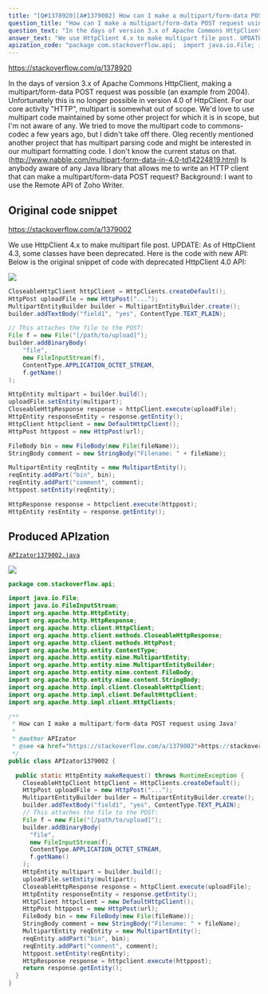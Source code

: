 ```yaml
---
title: "[Q#1378920][A#1379002] How can I make a multipart/form-data POST request using Java?"
question_title: "How can I make a multipart/form-data POST request using Java?"
question_text: "In the days of version 3.x of Apache Commons HttpClient, making a multipart/form-data POST request was possible (an example from 2004). Unfortunately this is no longer possible in version 4.0 of HttpClient. For our core activity \"HTTP\", multipart is somewhat    out of scope. We'd love to use multipart code maintained by some    other project for which it is in scope, but I'm not aware of any.    We tried to move the multipart code to commons-codec a few years    ago, but I didn't take off there. Oleg recently mentioned another    project that has multipart parsing code and might be interested    in our multipart formatting code. I don't know the current status    on that. (http://www.nabble.com/multipart-form-data-in-4.0-td14224819.html) Is anybody aware of any Java library that allows me to write an HTTP client that can make a multipart/form-data POST request? Background: I want to use the Remote API of Zoho Writer."
answer_text: "We use HttpClient 4.x to make multipart file post. UPDATE: As of HttpClient 4.3, some classes have been deprecated. Here is the code with new API: Below is the original snippet of code with deprecated HttpClient 4.0 API:"
apization_code: "package com.stackoverflow.api;  import java.io.File; import java.io.FileInputStream; import org.apache.http.HttpEntity; import org.apache.http.HttpResponse; import org.apache.http.client.HttpClient; import org.apache.http.client.methods.CloseableHttpResponse; import org.apache.http.client.methods.HttpPost; import org.apache.http.entity.ContentType; import org.apache.http.entity.mime.MultipartEntity; import org.apache.http.entity.mime.MultipartEntityBuilder; import org.apache.http.entity.mime.content.FileBody; import org.apache.http.entity.mime.content.StringBody; import org.apache.http.impl.client.CloseableHttpClient; import org.apache.http.impl.client.DefaultHttpClient; import org.apache.http.impl.client.HttpClients;  /**  * How can I make a multipart/form-data POST request using Java?  *  * @author APIzator  * @see <a href=\"https://stackoverflow.com/a/1379002\">https://stackoverflow.com/a/1379002</a>  */ public class APIzator1379002 {    public static HttpEntity makeRequest() throws RuntimeException {     CloseableHttpClient httpClient = HttpClients.createDefault();     HttpPost uploadFile = new HttpPost(\"...\");     MultipartEntityBuilder builder = MultipartEntityBuilder.create();     builder.addTextBody(\"field1\", \"yes\", ContentType.TEXT_PLAIN);     // This attaches the file to the POST:     File f = new File(\"[/path/to/upload]\");     builder.addBinaryBody(       \"file\",       new FileInputStream(f),       ContentType.APPLICATION_OCTET_STREAM,       f.getName()     );     HttpEntity multipart = builder.build();     uploadFile.setEntity(multipart);     CloseableHttpResponse response = httpClient.execute(uploadFile);     HttpEntity responseEntity = response.getEntity();     HttpClient httpclient = new DefaultHttpClient();     HttpPost httppost = new HttpPost(url);     FileBody bin = new FileBody(new File(fileName));     StringBody comment = new StringBody(\"Filename: \" + fileName);     MultipartEntity reqEntity = new MultipartEntity();     reqEntity.addPart(\"bin\", bin);     reqEntity.addPart(\"comment\", comment);     httppost.setEntity(reqEntity);     HttpResponse response = httpclient.execute(httppost);     return response.getEntity();   } }"
---
```


https://stackoverflow.com/q/1378920

In the days of version 3.x of Apache Commons HttpClient, making a multipart/form-data POST request was possible (an example from 2004). Unfortunately this is no longer possible in version 4.0 of HttpClient.
For our core activity &quot;HTTP&quot;, multipart is somewhat 
  out of scope. We&#x27;d love to use multipart code maintained by some 
  other project for which it is in scope, but I&#x27;m not aware of any. 
  We tried to move the multipart code to commons-codec a few years 
  ago, but I didn&#x27;t take off there. Oleg recently mentioned another 
  project that has multipart parsing code and might be interested 
  in our multipart formatting code. I don&#x27;t know the current status 
  on that. (http://www.nabble.com/multipart-form-data-in-4.0-td14224819.html)
Is anybody aware of any Java library that allows me to write an HTTP client that can make a multipart/form-data POST request?
Background: I want to use the Remote API of Zoho Writer.



## Original code snippet

https://stackoverflow.com/a/1379002

We use HttpClient 4.x to make multipart file post.
UPDATE: As of HttpClient 4.3, some classes have been deprecated. Here is the code with new API:
Below is the original snippet of code with deprecated HttpClient 4.0 API:

<div class="code-logo"><img src="/stackoverflow.png" /></div>

```java
CloseableHttpClient httpClient = HttpClients.createDefault();
HttpPost uploadFile = new HttpPost("...");
MultipartEntityBuilder builder = MultipartEntityBuilder.create();
builder.addTextBody("field1", "yes", ContentType.TEXT_PLAIN);

// This attaches the file to the POST:
File f = new File("[/path/to/upload]");
builder.addBinaryBody(
    "file",
    new FileInputStream(f),
    ContentType.APPLICATION_OCTET_STREAM,
    f.getName()
);

HttpEntity multipart = builder.build();
uploadFile.setEntity(multipart);
CloseableHttpResponse response = httpClient.execute(uploadFile);
HttpEntity responseEntity = response.getEntity();
HttpClient httpclient = new DefaultHttpClient();
HttpPost httppost = new HttpPost(url);

FileBody bin = new FileBody(new File(fileName));
StringBody comment = new StringBody("Filename: " + fileName);

MultipartEntity reqEntity = new MultipartEntity();
reqEntity.addPart("bin", bin);
reqEntity.addPart("comment", comment);
httppost.setEntity(reqEntity);

HttpResponse response = httpclient.execute(httppost);
HttpEntity resEntity = response.getEntity();
```

## Produced APIzation

[`APIzator1379002.java`](https://github.com/pasqualesalza/apization-temp-data/raw/master/search/APIzator1379002.java)

<div class="code-logo"><img src="/apizator.png" /></div>

```java
package com.stackoverflow.api;

import java.io.File;
import java.io.FileInputStream;
import org.apache.http.HttpEntity;
import org.apache.http.HttpResponse;
import org.apache.http.client.HttpClient;
import org.apache.http.client.methods.CloseableHttpResponse;
import org.apache.http.client.methods.HttpPost;
import org.apache.http.entity.ContentType;
import org.apache.http.entity.mime.MultipartEntity;
import org.apache.http.entity.mime.MultipartEntityBuilder;
import org.apache.http.entity.mime.content.FileBody;
import org.apache.http.entity.mime.content.StringBody;
import org.apache.http.impl.client.CloseableHttpClient;
import org.apache.http.impl.client.DefaultHttpClient;
import org.apache.http.impl.client.HttpClients;

/**
 * How can I make a multipart/form-data POST request using Java?
 *
 * @author APIzator
 * @see <a href="https://stackoverflow.com/a/1379002">https://stackoverflow.com/a/1379002</a>
 */
public class APIzator1379002 {

  public static HttpEntity makeRequest() throws RuntimeException {
    CloseableHttpClient httpClient = HttpClients.createDefault();
    HttpPost uploadFile = new HttpPost("...");
    MultipartEntityBuilder builder = MultipartEntityBuilder.create();
    builder.addTextBody("field1", "yes", ContentType.TEXT_PLAIN);
    // This attaches the file to the POST:
    File f = new File("[/path/to/upload]");
    builder.addBinaryBody(
      "file",
      new FileInputStream(f),
      ContentType.APPLICATION_OCTET_STREAM,
      f.getName()
    );
    HttpEntity multipart = builder.build();
    uploadFile.setEntity(multipart);
    CloseableHttpResponse response = httpClient.execute(uploadFile);
    HttpEntity responseEntity = response.getEntity();
    HttpClient httpclient = new DefaultHttpClient();
    HttpPost httppost = new HttpPost(url);
    FileBody bin = new FileBody(new File(fileName));
    StringBody comment = new StringBody("Filename: " + fileName);
    MultipartEntity reqEntity = new MultipartEntity();
    reqEntity.addPart("bin", bin);
    reqEntity.addPart("comment", comment);
    httppost.setEntity(reqEntity);
    HttpResponse response = httpclient.execute(httppost);
    return response.getEntity();
  }
}

```